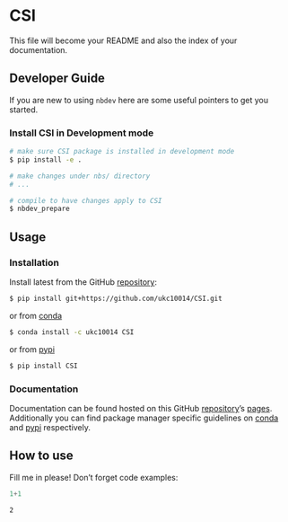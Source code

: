 # CSI


<!-- WARNING: THIS FILE WAS AUTOGENERATED! DO NOT EDIT! -->

This file will become your README and also the index of your
documentation.

## Developer Guide

If you are new to using `nbdev` here are some useful pointers to get you
started.

### Install CSI in Development mode

``` sh
# make sure CSI package is installed in development mode
$ pip install -e .

# make changes under nbs/ directory
# ...

# compile to have changes apply to CSI
$ nbdev_prepare
```

## Usage

### Installation

Install latest from the GitHub
[repository](https://github.com/ukc10014/CSI):

``` sh
$ pip install git+https://github.com/ukc10014/CSI.git
```

or from [conda](https://anaconda.org/ukc10014/CSI)

``` sh
$ conda install -c ukc10014 CSI
```

or from [pypi](https://pypi.org/project/CSI/)

``` sh
$ pip install CSI
```

### Documentation

Documentation can be found hosted on this GitHub
[repository](https://github.com/ukc10014/CSI)’s
[pages](https://ukc10014.github.io/CSI/). Additionally you can find
package manager specific guidelines on
[conda](https://anaconda.org/ukc10014/CSI) and
[pypi](https://pypi.org/project/CSI/) respectively.

## How to use

Fill me in please! Don’t forget code examples:

``` python
1+1
```

    2
